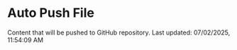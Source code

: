 # Auto Push File

Content that will be pushed to GitHub repository.
Last updated: 07/02/2025, 11:54:09 AM